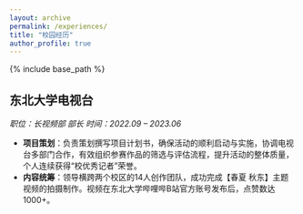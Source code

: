 ```yaml
---
layout: archive
permalink: /experiences/
title: "校园经历"
author_profile: true
---
```


{% include base_path %}

## 东北大学电视台
*职位：长视频部 部长*
*时间：2022.09 – 2023.06*

*   **项目策划**：负责策划撰写项目计划书，确保活动的顺利启动与实施，协调电视台多部门合作，有效组织参赛作品的筛选与评估流程，提升活动的整体质量，个人连续获得“校优秀记者”荣誉。
*   **内容统筹**：领导横跨两个校区的14人创作团队，成功完成【春夏 秋东】主题视频的拍摄制作。视频在东北大学哔哩哔B站官方账号发布后，点赞数达1000+。 